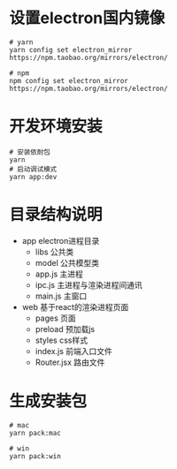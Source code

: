 # 设置electron国内镜像
```
# yarn 
yarn config set electron_mirror https://npm.taobao.org/mirrors/electron/

# npm
npm config set electron_mirror https://npm.taobao.org/mirrors/electron/
```
# 开发环境安装
```
# 安装依耐包
yarn
# 启动调试模式
yarn app:dev
```

# 目录结构说明
- app electron进程目录
    - libs 公共类
    - model 公共模型类
    - app.js 主进程
    - ipc.js 主进程与渲染进程间通讯
    - main.js 主窗口
- web 基于react的渲染进程页面
    - pages 页面
    - preload 预加载js
    - styles css样式
    - index.js 前端入口文件
    - Router.jsx 路由文件

# 生成安装包
```
# mac
yarn pack:mac

# win 
yarn pack:win
```

